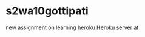 # s2wa10gottipati
new assignment on learning heroku
[Heroku server at](https://s2wa10gottipati.herokuapp.com/)
